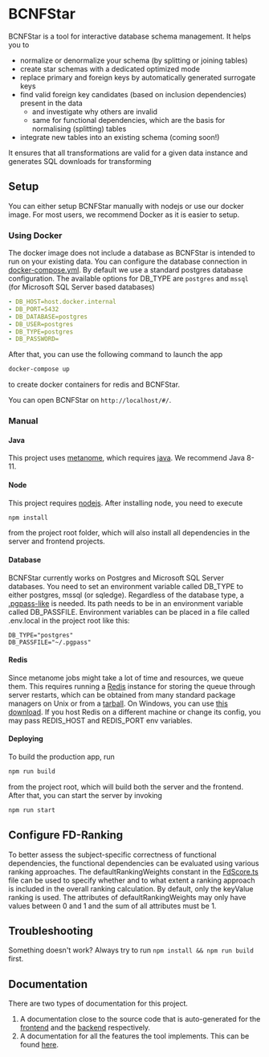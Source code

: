# BCNFStar

BCNFStar is a tool for interactive database schema management. It helps you to

- normalize or denormalize your schema (by splitting or joining tables)
- create star schemas with a dedicated optimized mode
- replace primary and foreign keys by automatically generated surrogate keys
- find valid foreign key candidates (based on inclusion dependencies) present in the data
  - and investigate why others are invalid
  - same for functional dependencies, which are the basis for normalising (splitting) tables
- integrate new tables into an existing schema (coming soon!)

It ensures that all transformations are valid for a given data instance and generates SQL downloads for transforming

## Setup

You can either setup BCNFStar manually with nodejs or use our docker image. For most users, we recommend Docker as it is easier to setup.

### Using Docker

The docker image does not include a database as BCNFStar is intended to run on your existing data.
You can configure the database connection in [docker-compose.yml](docker-compose.yml). By default we use a standard postgres database configuration. The available options for DB_TYPE are `postgres` and `mssql` (for Microsoft SQL Server based databases)

```yml
- DB_HOST=host.docker.internal
- DB_PORT=5432
- DB_DATABASE=postgres
- DB_USER=postgres
- DB_TYPE=postgres
- DB_PASSWORD=
```

After that, you can use the following command to launch the app

```bash
docker-compose up
```

to create docker containers for redis and BCNFStar.

You can open BCNFStar on `http://localhost/#/`.

### Manual

#### Java

This project uses [metanome](https://github.com/sekruse/metanome-cli), which requires [java](https://www.java.com/de/download/manual.jsp). We recommend Java 8-11.

#### Node

This project requires [nodejs](https://nodejs.org/en/download/). After installing node, you need to execute

```bash
npm install
```

from the project root folder, which will also install all dependencies in the server and frontend projects.

#### Database

BCNFStar currently works on Postgres and Microsoft SQL Server databases. You need to set an environment variable called DB_TYPE to either postgres, mssql (or sqledge). Regardless of the database type, a [.pgpass-like](https://www.postgresql.org/docs/9.3/libpq-pgpass.html) is needed. Its path needs to be in an environment variable called DB_PASSFILE. Environment variables can be placed in a file called .env.local in the project root like this:

```dotenv
DB_TYPE="postgres"
DB_PASSFILE="~/.pgpass"
```

#### Redis

Since metanome jobs might take a lot of time and resources, we queue them. This requires running a [Redis](https://redis.io/) instance for storing the queue through server restarts, which can be obtained from many standard package managers on Unix or from a [tarball](https://redis.io/download). On Windows, you can use [this download](https://github.com/zkteco-home/redis-windows). If you host Redis on a different machine or change its config, you may pass REDIS_HOST and REDIS_PORT env variables.

#### Deploying

To build the production app, run

```bash
npm run build
```

from the project root, which will build both the server and the frontend. After that, you can start the server by invoking

```bash
npm run start
```

## Configure FD-Ranking

To better assess the subject-specific correctness of functional dependencies, the functional dependencies can be evaluated using various ranking approaches. The defaultRankingWeights constant in the [FdScore.ts](frontend/src/model/schema/methodObjects/FdScore.ts) file can be used to specify whether and to what extent a ranking approach is included in the overall ranking calculation. By default, only the keyValue ranking is used. The attributes of defaultRankingWeights may only have values between 0 and 1 and the sum of all attributes must be 1.

## Troubleshooting

Something doesn't work? Always try to run `npm install && npm run build` first.

## Documentation

There are two types of documentation for this project.  

1. A documentation close to the source code that is auto-generated for the [frontend](https://schweizerischebundesbahnen.github.io/BCNFStar/frontend/) and the [backend](https://schweizerischebundesbahnen.github.io/BCNFStar/server/) respectively.
2. A documentation for all the features the tool implements. This can be found [here](documentation/index.md).
